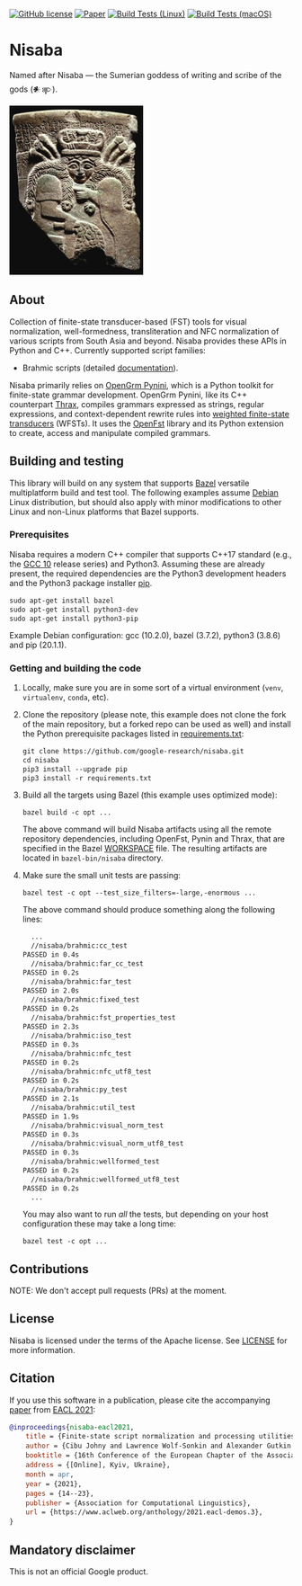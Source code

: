 [![GitHub license](https://img.shields.io/badge/license-Apache2-blue.svg)](https://github.com/google-research/nisaba/blob/main/LICENSE)
[![Paper](https://img.shields.io/badge/paper-EACL%202021-blue.svg)](https://www.aclweb.org/anthology/2021.eacl-demos.3/)
[![Build Tests (Linux)](https://github.com/google-research/nisaba/workflows/linux/badge.svg)](https://github.com/google-research/nisaba/actions?query=workflow%3A%22linux%22)
[![Build Tests (macOS)](https://github.com/google-research/nisaba/workflows/macos/badge.svg)](https://github.com/google-research/nisaba/actions?query=workflow%3A%22macos%22)

# Nisaba

Named after Nisaba — the Sumerian goddess of writing and scribe of the gods (𒀭𒉀).

![nisaba](etc/nisaba.png "Source: The Pergamon Museum, Berlin, Germany")

## About

Collection of finite-state transducer-based (FST) tools for visual
normalization, well-formedness, transliteration and NFC normalization of various
scripts from South Asia and beyond. Nisaba provides these APIs in Python and C++.
Currently supported script families:

*  Brahmic scripts (detailed [documentation](nisaba/brahmic/README.md)).

Nisaba primarily relies on [OpenGrm Pynini](http://pynini.opengrm.org/), which
is a Python toolkit for finite-state grammar development. OpenGrm Pynini, like
its C++ counterpart [Thrax](http://thrax.opengrm.org/), compiles grammars
expressed as strings, regular expressions, and context-dependent rewrite rules
into [weighted finite-state
transducers](http://www.cs.nyu.edu/~mohri/pub/fla.pdf) (WFSTs).  It uses the
[OpenFst](http://openfst.org) library and its Python extension to create, access
and manipulate compiled grammars.

## Building and testing

This library will build on any system that supports
[Bazel](https://bazel.build/) versatile multiplatform build and test tool. The
following examples assume [Debian](https://www.debian.org/) Linux distribution,
but should also apply with minor modifications to other Linux and non-Linux
platforms that Bazel supports.

### Prerequisites

Nisaba requires a modern C++ compiler that supports C++17 standard (e.g., the
[GCC 10](https://gcc.gnu.org/gcc-10/) release series) and Python3. Assuming
these are already present, the required dependencies are the Python3 development
headers and the Python3 package installer [pip](https://pip.pypa.io/en/stable/).

```shell
sudo apt-get install bazel
sudo apt-get install python3-dev
sudo apt-get install python3-pip
```

Example Debian configuration: gcc (10.2.0), bazel (3.7.2), python3 (3.8.6) and
pip (20.1.1).

### Getting and building the code

1.  Locally, make sure you are in some sort of a virtual environment (`venv`,
    `virtualenv`, `conda`, etc).
2.  Clone the repository (please note, this example does not clone the fork of
    the main repository, but a forked repo can be used as well) and install the
    Python prerequisite packages listed in [requirements.txt](requirements.txt):

    ```shell
    git clone https://github.com/google-research/nisaba.git
    cd nisaba
    pip3 install --upgrade pip
    pip3 install -r requirements.txt
    ```

3.  Build all the targets using Bazel (this example uses optimized mode):

    ```shell
    bazel build -c opt ...
    ```

    The above command will build Nisaba artifacts using all the remote
    repository dependencies, including OpenFst, Pynin and Thrax, that are
    specified in the Bazel [WORKSPACE](WORKSPACE.bazel) file. The resulting
    artifacts are located in `bazel-bin/nisaba` directory.
4.  Make sure the small unit tests are passing:

    ```shell
    bazel test -c opt --test_size_filters=-large,-enormous ...
    ```

    The above command should produce something along the following lines:

    ```shell
      ...
      //nisaba/brahmic:cc_test                                                 PASSED in 0.4s
      //nisaba/brahmic:far_cc_test                                             PASSED in 0.2s
      //nisaba/brahmic:far_test                                                PASSED in 2.0s
      //nisaba/brahmic:fixed_test                                              PASSED in 0.2s
      //nisaba/brahmic:fst_properties_test                                     PASSED in 2.3s
      //nisaba/brahmic:iso_test                                                PASSED in 0.3s
      //nisaba/brahmic:nfc_test                                                PASSED in 0.2s
      //nisaba/brahmic:nfc_utf8_test                                           PASSED in 0.2s
      //nisaba/brahmic:py_test                                                 PASSED in 2.1s
      //nisaba/brahmic:util_test                                               PASSED in 1.9s
      //nisaba/brahmic:visual_norm_test                                        PASSED in 0.3s
      //nisaba/brahmic:visual_norm_utf8_test                                   PASSED in 0.3s
      //nisaba/brahmic:wellformed_test                                         PASSED in 0.2s
      //nisaba/brahmic:wellformed_utf8_test                                    PASSED in 0.2s
      ...
    ```

    You may also want to run *all* the tests, but depending on your host
    configuration these may take a long time:

    ```shell
    bazel test -c opt ...
    ```

## Contributions

NOTE: We don't accept pull requests (PRs) at the moment.

## License

Nisaba is licensed under the terms of the Apache license. See [LICENSE](LICENSE)
for more information.

## Citation

If you use this software in a publication, please cite the accompanying [paper](https://www.aclweb.org/anthology/2021.eacl-demos.3.pdf) from [EACL 2021](https://2021.eacl.org/):

```bibtex
@inproceedings{nisaba-eacl2021,
    title = {Finite-state script normalization and processing utilities: The {N}isaba {B}rahmic library},
    author = {Cibu Johny and Lawrence Wolf-Sonkin and Alexander Gutkin and Brian Roark},
    booktitle = {16th Conference of the European Chapter of the Association for Computational Linguistics (EACL 2021): System Demonstrations},
    address = {[Online], Kyiv, Ukraine},
    month = apr,
    year = {2021},
    pages = {14--23},
    publisher = {Association for Computational Linguistics},
    url = {https://www.aclweb.org/anthology/2021.eacl-demos.3},
}
```

## Mandatory disclaimer

This is not an official Google product.
